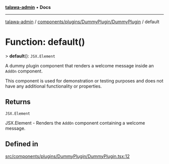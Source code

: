 [**talawa-admin**](../../../../../README.md) • **Docs**

***

[talawa-admin](../../../../../modules.md) / [components/plugins/DummyPlugin/DummyPlugin](../README.md) / default

# Function: default()

\> **default**(): `JSX.Element`

A dummy plugin component that renders a welcome message inside an `AddOn` component.

This component is used for demonstration or testing purposes and does not have any
additional functionality or properties.

## Returns

`JSX.Element`

JSX.Element - Renders the `AddOn` component containing a welcome message.

## Defined in

[src/components/plugins/DummyPlugin/DummyPlugin.tsx:12](https://github.com/PalisadoesFoundation/talawa-admin/blob/084ac7e92dede9766b77e75cf296f40165965140/src/components/plugins/DummyPlugin/DummyPlugin.tsx#L12)
